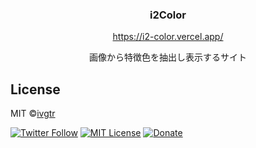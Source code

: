 <p align="center">
  <h3 align="center">i2Color</h3>
  <p align="center">
    <a href="https://i2-color.vercel.app/">https://i2-color.vercel.app/</a>
  </p>
  <p align="center">画像から特徴色を抽出し表示するサイト</p>
</p>



## License
MIT ©[ivgtr](https://github.com/ivgtr)


[![Twitter Follow](https://img.shields.io/twitter/follow/mawaru_hana?style=social)](https://twitter.com/mawaru_hana) [![MIT License](http://img.shields.io/badge/license-MIT-blue.svg?style=flat)](LICENSE) [![Donate](https://img.shields.io/badge/%EF%BC%84-support-green.svg?style=flat-square)](https://www.buymeacoffee.com/ivgtr)  
